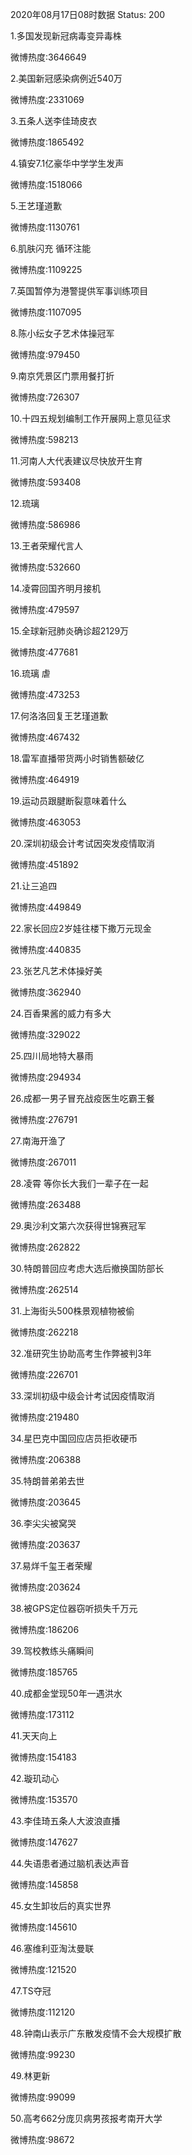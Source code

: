 2020年08月17日08时数据
Status: 200

1.多国发现新冠病毒变异毒株

微博热度:3646649

2.美国新冠感染病例近540万

微博热度:2331069

3.五条人送李佳琦皮衣

微博热度:1865492

4.镇安7.1亿豪华中学学生发声

微博热度:1518066

5.王艺瑾道歉

微博热度:1130761

6.肌肤闪充 循环注能

微博热度:1109225

7.英国暂停为港警提供军事训练项目

微博热度:1107095

8.陈小纭女子艺术体操冠军

微博热度:979450

9.南京凭景区门票用餐打折

微博热度:726307

10.十四五规划编制工作开展网上意见征求

微博热度:598213

11.河南人大代表建议尽快放开生育

微博热度:593408

12.琉璃

微博热度:586986

13.王者荣耀代言人

微博热度:532660

14.凌霄回国齐明月接机

微博热度:479597

15.全球新冠肺炎确诊超2129万

微博热度:477681

16.琉璃 虐

微博热度:473253

17.何洛洛回复王艺瑾道歉

微博热度:467432

18.雷军直播带货两小时销售额破亿

微博热度:464919

19.运动员跟腱断裂意味着什么

微博热度:463053

20.深圳初级会计考试因突发疫情取消

微博热度:451892

21.让三追四

微博热度:449849

22.家长回应2岁娃往楼下撒万元现金

微博热度:440835

23.张艺凡艺术体操好美

微博热度:362940

24.百香果酱的威力有多大

微博热度:329022

25.四川局地特大暴雨

微博热度:294934

26.成都一男子冒充战疫医生吃霸王餐

微博热度:276791

27.南海开渔了

微博热度:267011

28.凌霄 等你长大我们一辈子在一起

微博热度:263488

29.奥沙利文第六次获得世锦赛冠军

微博热度:262822

30.特朗普回应考虑大选后撤换国防部长

微博热度:262514

31.上海街头500株景观植物被偷

微博热度:262218

32.准研究生协助高考生作弊被判3年

微博热度:226701

33.深圳初级中级会计考试因疫情取消

微博热度:219480

34.星巴克中国回应店员拒收硬币

微博热度:206388

35.特朗普弟弟去世

微博热度:203645

36.李尖尖被窝哭

微博热度:203637

37.易烊千玺王者荣耀

微博热度:203624

38.被GPS定位器窃听损失千万元

微博热度:186206

39.驾校教练头痛瞬间

微博热度:185765

40.成都金堂现50年一遇洪水

微博热度:173112

41.天天向上

微博热度:154183

42.璇玑动心

微博热度:153570

43.李佳琦五条人大波浪直播

微博热度:147627

44.失语患者通过脑机表达声音

微博热度:145858

45.女生卸妆后的真实世界

微博热度:145610

46.塞维利亚淘汰曼联

微博热度:121520

47.TS夺冠

微博热度:112120

48.钟南山表示广东散发疫情不会大规模扩散

微博热度:99230

49.林更新

微博热度:99099

50.高考662分庞贝病男孩报考南开大学

微博热度:98672

